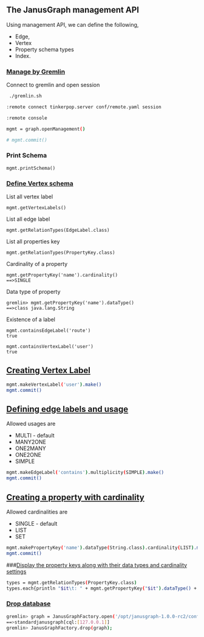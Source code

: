 ## The JanusGraph management API

Using management API, we can define the following,

* Edge, 
* Vertex 
* Property schema types 
* Index.


### <u>Manage by Gremlin</u>
Connect to gremlin and open session

```bash
 ./gremlin.sh 

:remote connect tinkerpop.server conf/remote.yaml session

:remote console

mgmt = graph.openManagement()

# mgmt.commit()
```

### Print Schema

    mgmt.printSchema()

### <u>Define Vertex schema</u>

List all vertex label

    mgmt.getVertexLabels()

List all edge label

    mgmt.getRelationTypes(EdgeLabel.class)

List all properties key

    mgmt.getRelationTypes(PropertyKey.class)

Cardinality of a property

    mgmt.getPropertyKey('name').cardinality()
    ==>SINGLE

Data type of property

    gremlin> mgmt.getPropertyKey('name').dataType()
    ==>class java.lang.String

Existence of a label

    mgmt.containsEdgeLabel('route')
    true

    mgmt.containsVertexLabel('user')
    true

## <u>Creating Vertex Label</u>

```bash
mgmt.makeVertexLabel('user').make()
mgmt.commit()
```

## <u>Defining edge labels and usage</u>

Allowed usages are 

* MULTI - default 
* MANY2ONE
* ONE2MANY
* ONE2ONE 
* SIMPLE

```bash
mgmt.makeEdgeLabel('contains').multiplicity(SIMPLE).make()
mgmt.commit()
```

## <u>Creating a property with cardinality</u>

Allowed cardinalities are 

* SINGLE - default
* LIST
* SET

```bash
mgmt.makePropertyKey('name').dataType(String.class).cardinality(LIST).make()
mgmt.commit()
```

###<u>Display the property keys along with their data types and cardinality settings</u>

```bash
types = mgmt.getRelationTypes(PropertyKey.class)
types.each{println "$it\t: " + mgmt.getPropertyKey("$it").dataType() + " " + mgmt.getPropertyKey("$it").cardinality()}
```


### <u>Drop database</u>

```bash
gremlin> graph = JanusGraphFactory.open('/opt/janusgraph-1.0.0-rc2/conf/janusgraph-cql.properties')
==>standardjanusgraph[cql:[127.0.0.1]]
gremlin> JanusGraphFactory.drop(graph);
```